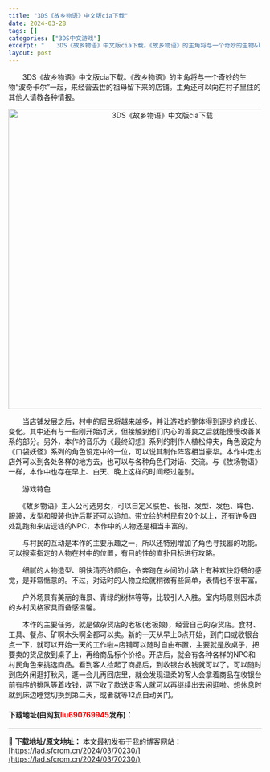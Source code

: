 ```yaml
---
title: "3DS《故乡物语》中文版cia下载"
date: 2024-03-28
tags: []
categories: ["3DS中文游戏"]
excerpt: "　　3DS《故乡物语》中文版cia下载。《故乡物语》的主角将与一个奇妙的生物&ldquo;波奇卡尔&rdquo;一起，来经营去世的祖母留下来的店铺。主角还可以向在村子里住的其他人请教各种情报。 　　当店铺发展之后，村中的居民将越来越多，并让游戏的整体得到逐步的成长、变化。其中还有与一些刚开始讨厌，但&hellip;"
layout: post
---
```


 <p>　　3DS《故乡物语》中文版cia下载。《故乡物语》的主角将与一个奇妙的生物&ldquo;波奇卡尔&rdquo;一起，来经营去世的祖母留下来的店铺。主角还可以向在村子里住的其他人请教各种情报。</p> <p align="center"><img align="" border="0" src="https://lad.sfcrom.cn/wp-content/uploads/2024/03/20240328_6605491424951.png" width="597" alt="3DS《故乡物语》中文版cia下载" /></p> <p>　　当店铺发展之后，村中的居民将越来越多，并让游戏的整体得到逐步的成长、变化。其中还有与一些刚开始讨厌，但接触到他们内心的善良之后就能慢慢改善关系的部分。另外，本作的音乐为《最终幻想》系列的制作人植松伸夫，角色设定为《口袋妖怪》系列的角色设定中的一位，可以说其制作阵容相当豪华。本作中走出店外可以到各处各样的地方去，也可以与各种角色们对话、交流。与《牧场物语》一样，本作中也存在早上、白天、晚上这样的时间经过差别。</p> <p>　　游戏特色</p> <p>　　《故乡物语》主人公可选男女，可以自定义肤色、长相、发型、发色、眸色、服装，发型和服装也许后期还可以追加。带立绘的村民有20个以上，还有许多四处乱跑和来店送钱的NPC，本作中的人物还是相当丰富的。</p> <p>　　与村民的互动是本作的主要乐趣之一，所以还特别增加了角色寻找器的功能。可以搜索指定的人物在村中的位置，有目的性的直扑目标进行攻略。</p> <p>　　细腻的人物造型、明快清亮的颜色，令奔跑在乡间的小路上有种欢快舒畅的感觉，是非常惬意的。不过，对话时的人物立绘就稍微有些简单，表情也不很丰富。</p> <p>　　户外场景有美丽的海景、青绿的树林等等，比较引人入胜。室内场景则因木质的乡村风格家具而备感温馨。</p> <p>　　本作的主要任务，就是做杂货店的老板(老板娘)，经营自己的杂货店。食材、工具、餐点、矿啊木头啊全都可以卖。新的一天从早上6点开始，到门口或收银台点一下，就可以开始一天的工作啦~店铺可以随时自由布置，主要就是放桌子，把要卖的货品放到桌子上，再给商品标个价格。开店后，就会有各种各样的NPC和村民角色来挑选商品。看到客人捡起了商品后，到收银台收钱就可以了。可以随时到店外闲逛打秋风，逛一会儿再回店里，就会发现温柔的客人会拿着商品在收银台前有序的排队等着收钱，两下收了款送走客人就可以再继续出去闲逛啦。想休息时就到床边睡觉切换到第二天，或者就等12点自动关门。</p> <p><h4>下载地址(由网友<font color="red">liu690769945</font>发布)：</h4></p> 

---
📖 **下载地址/原文地址：** 本文最初发布于我的博客网站：[https://lad.sfcrom.cn/2024/03/70230/](https://lad.sfcrom.cn/2024/03/70230/)
